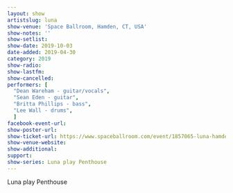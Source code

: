 ```yaml
---
layout: show
artistslug: luna
show-venue: 'Space Ballroom, Hamden, CT, USA'
show-notes: ''
show-setlist: 
show-date: 2019-10-03
date-added: 2019-04-30
category: 2019
show-radio: 
show-lastfm: 
show-cancelled: 
performers: [
  "Dean Wareham - guitar/vocals",
  "Sean Eden - guitar",
  "Britta Phillips - bass",
  "Lee Wall - drums",
  ]
facebook-event-url: 
show-poster-url: 
show-ticket-url: https://www.spaceballroom.com/event/1857065-luna-hamden/
show-venue-website: 
show-additional: 
support:
show-series: Luna play Penthouse
---
```

Luna play Penthouse

